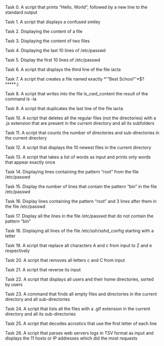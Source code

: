 Task 0. A script that prints “Hello, World”, followed by a new line to the standard output

Task 1. A script that displays a confused smiley

Task 2. Displaying the content of a file

Task 3. Displaying the content of two files

Task 4. Displaying the last 10 lines of /etc/passwd

Task 5. Display the first 10 lines of /etc/passwd

Task 6. A script that displays the third line of the file iacta

Task 7. A script that creates a file named exactly *\'"Best School"'\*$?*****:)

Task 8. A script that writes into the file ls_cwd_content the result of the command ls -la

Task 9. A script that duplicates the last line of the file iacta

Task 10. A script that deletes all the regular files (not the directories) with a .js extension that are present in the current directory and all its subfolders

Task 11. A script that counts the number of directories and sub-directories in the current directory

Task 12. A script that displays the 10 newest files in the current directory

Task 13. A script that takes a list of words as input and prints only words that appear exactly once

Task 14. Displaying lines containing the pattern “root” from the file /etc/passwd

Task 15. Display the number of lines that contain the pattern “bin” in the file /etc/passwd

Task 16. Display lines containing the pattern “root” and 3 lines after them in the file /etc/passwd

Task 17. Display all the lines in the file /etc/passwd that do not contain the pattern “bin”

Task 18. Displaying all lines of the file /etc/ssh/sshd_config starting with a letter

Task 19. A script that replace all characters A and c from input to Z and e respectively

Task 20. A script that removes all letters c and C from input

Task 21. A script that reverse its input

Task 22. A script that displays all users and their home directories, sorted by users

Task 23. A command that finds all empty files and directories in the current directory and all sub-directories

Task 24. A script that lists all the files with a .gif extension in the current directory and all its sub-directories

Task 25. A script that decodes acrostics that use the first letter of each line

Task 26. A script that parses web servers logs in TSV format as input and displays the 11 hosts or IP addresses which did the most requests
